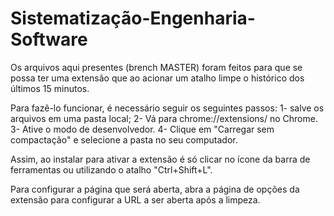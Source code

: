 # Sistematização-Engenharia-Software

Os arquivos aqui presentes (brench MASTER) foram feitos para que se possa ter uma extensão que ao acionar um atalho limpe o histórico dos últimos 15 minutos.

Para fazê-lo funcionar, é necessário seguir os seguintes passos:
1- salve os arquivos em uma pasta local;
2- Vá para chrome://extensions/ no Chrome.
3- Ative o modo de desenvolvedor.
4- Clique em "Carregar sem compactação" e selecione a pasta no seu computador.

Assim, ao instalar para ativar a extensão é só clicar no ícone da barra de ferramentas ou utilizando o atalho "Ctrl+Shift+L". 

Para configurar a página que será aberta, abra a página de opções da extensão para configurar a URL a ser aberta após a limpeza.
